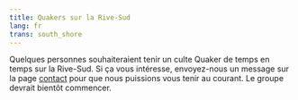 ```yaml
---
title: Quakers sur la Rive-Sud
lang: fr
trans: south_shore
---
```

Quelques personnes souhaiteraient tenir un culte Quaker de temps en temps sur la Rive-Sud. Si ça vous intéresse, envoyez-nous un message sur la page [contact](/contact-fr.html) pour que nous puissions vous tenir au courant. Le groupe devrait bientôt commencer.

